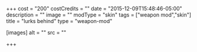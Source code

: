 +++
cost = "200"
costCredits = ""
date = "2015-12-09T15:48:46-05:00"
description = ""
image = ""
modType = "skin"
tags = ["weapon mod","skin"]
title = "lurks behind"
type = "weapon-mod"

[images]
  alt = ""
  src = ""

+++
